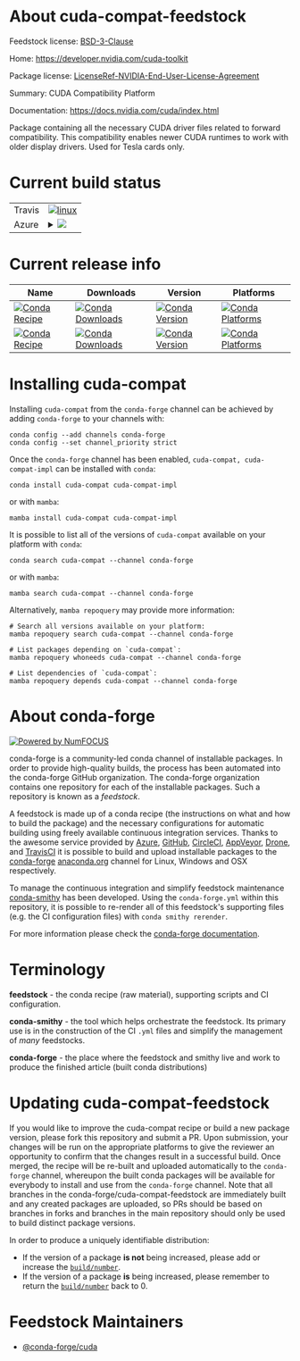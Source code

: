 About cuda-compat-feedstock
===========================

Feedstock license: [BSD-3-Clause](https://github.com/conda-forge/cuda-compat-feedstock/blob/main/LICENSE.txt)

Home: https://developer.nvidia.com/cuda-toolkit

Package license: [LicenseRef-NVIDIA-End-User-License-Agreement](https://docs.nvidia.com/cuda/eula/index.html)

Summary: CUDA Compatibility Platform

Documentation: https://docs.nvidia.com/cuda/index.html

Package containing all the necessary CUDA driver files related to forward
compatibility. This compatibility enables newer CUDA runtimes to work with
older display drivers. Used for Tesla cards only.


Current build status
====================


<table><tr>
    <td>Travis</td>
    <td>
      <a href="https://app.travis-ci.com/conda-forge/cuda-compat-feedstock">
        <img alt="linux" src="https://img.shields.io/travis/com/conda-forge/cuda-compat-feedstock/main.svg?label=Linux">
      </a>
    </td>
  </tr>
    
  <tr>
    <td>Azure</td>
    <td>
      <details>
        <summary>
          <a href="https://dev.azure.com/conda-forge/feedstock-builds/_build/latest?definitionId=19620&branchName=main">
            <img src="https://dev.azure.com/conda-forge/feedstock-builds/_apis/build/status/cuda-compat-feedstock?branchName=main">
          </a>
        </summary>
        <table>
          <thead><tr><th>Variant</th><th>Status</th></tr></thead>
          <tbody><tr>
              <td>linux_64</td>
              <td>
                <a href="https://dev.azure.com/conda-forge/feedstock-builds/_build/latest?definitionId=19620&branchName=main">
                  <img src="https://dev.azure.com/conda-forge/feedstock-builds/_apis/build/status/cuda-compat-feedstock?branchName=main&jobName=linux&configuration=linux%20linux_64_" alt="variant">
                </a>
              </td>
            </tr><tr>
              <td>linux_aarch64</td>
              <td>
                <a href="https://dev.azure.com/conda-forge/feedstock-builds/_build/latest?definitionId=19620&branchName=main">
                  <img src="https://dev.azure.com/conda-forge/feedstock-builds/_apis/build/status/cuda-compat-feedstock?branchName=main&jobName=linux&configuration=linux%20linux_aarch64_" alt="variant">
                </a>
              </td>
            </tr><tr>
              <td>linux_ppc64le</td>
              <td>
                <a href="https://dev.azure.com/conda-forge/feedstock-builds/_build/latest?definitionId=19620&branchName=main">
                  <img src="https://dev.azure.com/conda-forge/feedstock-builds/_apis/build/status/cuda-compat-feedstock?branchName=main&jobName=linux&configuration=linux%20linux_ppc64le_" alt="variant">
                </a>
              </td>
            </tr>
          </tbody>
        </table>
      </details>
    </td>
  </tr>
</table>

Current release info
====================

| Name | Downloads | Version | Platforms |
| --- | --- | --- | --- |
| [![Conda Recipe](https://img.shields.io/badge/recipe-cuda--compat-green.svg)](https://anaconda.org/conda-forge/cuda-compat) | [![Conda Downloads](https://img.shields.io/conda/dn/conda-forge/cuda-compat.svg)](https://anaconda.org/conda-forge/cuda-compat) | [![Conda Version](https://img.shields.io/conda/vn/conda-forge/cuda-compat.svg)](https://anaconda.org/conda-forge/cuda-compat) | [![Conda Platforms](https://img.shields.io/conda/pn/conda-forge/cuda-compat.svg)](https://anaconda.org/conda-forge/cuda-compat) |
| [![Conda Recipe](https://img.shields.io/badge/recipe-cuda--compat--impl-green.svg)](https://anaconda.org/conda-forge/cuda-compat-impl) | [![Conda Downloads](https://img.shields.io/conda/dn/conda-forge/cuda-compat-impl.svg)](https://anaconda.org/conda-forge/cuda-compat-impl) | [![Conda Version](https://img.shields.io/conda/vn/conda-forge/cuda-compat-impl.svg)](https://anaconda.org/conda-forge/cuda-compat-impl) | [![Conda Platforms](https://img.shields.io/conda/pn/conda-forge/cuda-compat-impl.svg)](https://anaconda.org/conda-forge/cuda-compat-impl) |

Installing cuda-compat
======================

Installing `cuda-compat` from the `conda-forge` channel can be achieved by adding `conda-forge` to your channels with:

```
conda config --add channels conda-forge
conda config --set channel_priority strict
```

Once the `conda-forge` channel has been enabled, `cuda-compat, cuda-compat-impl` can be installed with `conda`:

```
conda install cuda-compat cuda-compat-impl
```

or with `mamba`:

```
mamba install cuda-compat cuda-compat-impl
```

It is possible to list all of the versions of `cuda-compat` available on your platform with `conda`:

```
conda search cuda-compat --channel conda-forge
```

or with `mamba`:

```
mamba search cuda-compat --channel conda-forge
```

Alternatively, `mamba repoquery` may provide more information:

```
# Search all versions available on your platform:
mamba repoquery search cuda-compat --channel conda-forge

# List packages depending on `cuda-compat`:
mamba repoquery whoneeds cuda-compat --channel conda-forge

# List dependencies of `cuda-compat`:
mamba repoquery depends cuda-compat --channel conda-forge
```


About conda-forge
=================

[![Powered by
NumFOCUS](https://img.shields.io/badge/powered%20by-NumFOCUS-orange.svg?style=flat&colorA=E1523D&colorB=007D8A)](https://numfocus.org)

conda-forge is a community-led conda channel of installable packages.
In order to provide high-quality builds, the process has been automated into the
conda-forge GitHub organization. The conda-forge organization contains one repository
for each of the installable packages. Such a repository is known as a *feedstock*.

A feedstock is made up of a conda recipe (the instructions on what and how to build
the package) and the necessary configurations for automatic building using freely
available continuous integration services. Thanks to the awesome service provided by
[Azure](https://azure.microsoft.com/en-us/services/devops/), [GitHub](https://github.com/),
[CircleCI](https://circleci.com/), [AppVeyor](https://www.appveyor.com/),
[Drone](https://cloud.drone.io/welcome), and [TravisCI](https://travis-ci.com/)
it is possible to build and upload installable packages to the
[conda-forge](https://anaconda.org/conda-forge) [anaconda.org](https://anaconda.org/)
channel for Linux, Windows and OSX respectively.

To manage the continuous integration and simplify feedstock maintenance
[conda-smithy](https://github.com/conda-forge/conda-smithy) has been developed.
Using the ``conda-forge.yml`` within this repository, it is possible to re-render all of
this feedstock's supporting files (e.g. the CI configuration files) with ``conda smithy rerender``.

For more information please check the [conda-forge documentation](https://conda-forge.org/docs/).

Terminology
===========

**feedstock** - the conda recipe (raw material), supporting scripts and CI configuration.

**conda-smithy** - the tool which helps orchestrate the feedstock.
                   Its primary use is in the construction of the CI ``.yml`` files
                   and simplify the management of *many* feedstocks.

**conda-forge** - the place where the feedstock and smithy live and work to
                  produce the finished article (built conda distributions)


Updating cuda-compat-feedstock
==============================

If you would like to improve the cuda-compat recipe or build a new
package version, please fork this repository and submit a PR. Upon submission,
your changes will be run on the appropriate platforms to give the reviewer an
opportunity to confirm that the changes result in a successful build. Once
merged, the recipe will be re-built and uploaded automatically to the
`conda-forge` channel, whereupon the built conda packages will be available for
everybody to install and use from the `conda-forge` channel.
Note that all branches in the conda-forge/cuda-compat-feedstock are
immediately built and any created packages are uploaded, so PRs should be based
on branches in forks and branches in the main repository should only be used to
build distinct package versions.

In order to produce a uniquely identifiable distribution:
 * If the version of a package **is not** being increased, please add or increase
   the [``build/number``](https://docs.conda.io/projects/conda-build/en/latest/resources/define-metadata.html#build-number-and-string).
 * If the version of a package **is** being increased, please remember to return
   the [``build/number``](https://docs.conda.io/projects/conda-build/en/latest/resources/define-metadata.html#build-number-and-string)
   back to 0.

Feedstock Maintainers
=====================

* [@conda-forge/cuda](https://github.com/conda-forge/cuda/)

